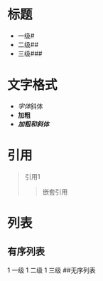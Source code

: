 # 标题 
- 一级# 
- 二级## 
- 三级###
# 文字格式
- *字体*斜体
- **加粗**
- ***加粗和斜体***
# 引用
> 引用1
>> 嵌套引用
# 列表
## 有序列表
1 一级
1 二级
1 三级
##无序列表

